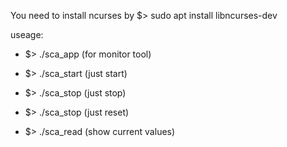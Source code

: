 You need to install ncurses by
 $> sudo apt install libncurses-dev 

useage:
 - $> ./sca_app   (for monitor tool)

 - $> ./sca_start (just start)
 - $> ./sca_stop  (just stop)
 - $> ./sca_stop  (just reset)
 - $> ./sca_read  (show current values) 